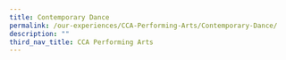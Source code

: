 ```yaml
---
title: Contemporary Dance
permalink: /our-experiences/CCA-Performing-Arts/Contemporary-Dance/
description: ""
third_nav_title: CCA Performing Arts
---
```

